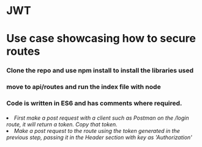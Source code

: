 # JWT
<h1>Use case showcasing how to secure routes</h1>
<h3> Clone the repo and use npm install to install the libraries used</h3>
<h3> move to api/routes and run the index file with node </h3>
<h3> Code is written in ES6 and has comments where required.</h3>
<h6>
<p>
  <li>First make a post request with a client such as Postman on the /login route, it will return a token. Copy that token.
  <li>Make a post request to the route using the token generated in the previous step, passing it in the Header section with key as       'Authorization'
    
